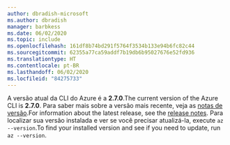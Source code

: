 ```yaml
---
author: dbradish-microsoft
ms.author: dbradish
manager: barbkess
ms.date: 06/02/2020
ms.topic: include
ms.openlocfilehash: 161df8b74bd291f5764f3534b133e94b6fc82c44
ms.sourcegitcommit: 62355a77ca59addf7b19db6b95027676e52fd936
ms.translationtype: HT
ms.contentlocale: pt-BR
ms.lasthandoff: 06/02/2020
ms.locfileid: "84275733"
---
```

<span data-ttu-id="036ac-101">A versão atual da CLI do Azure é a __2.7.0__.</span><span class="sxs-lookup"><span data-stu-id="036ac-101">The current version of the Azure CLI is __2.7.0__.</span></span> <span data-ttu-id="036ac-102">Para saber mais sobre a versão mais recente, veja as [notas de versão](../release-notes-azure-cli.md).</span><span class="sxs-lookup"><span data-stu-id="036ac-102">For information about the latest release, see the [release notes](../release-notes-azure-cli.md).</span></span> <span data-ttu-id="036ac-103">Para localizar sua versão instalada e ver se você precisar atualizá-la, execute `az --version`.</span><span class="sxs-lookup"><span data-stu-id="036ac-103">To find your installed version and see if you need to update, run `az --version`.</span></span>
